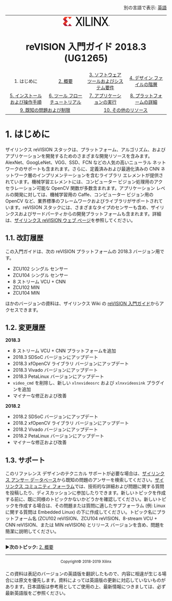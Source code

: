 ﻿<p align="right">
            別の言語で表示: <a href="../README.md">英語</a>          
</p>
<table style="width:100%">
  <tr>

<th width="100%" colspan="6"><img src="https://github.com/Xilinx/Image-Collateral/blob/main/xilinx-logo.png?raw=true" width="30%"/><h1>reVISION 入門ガイド 2018.3 (UG1265)</h1>
</th>

  </tr>
  <tr>
    <td width="17%" align="center">1. はじめに</td>
    <td width="16%" align="center"><a href="./Docs/overview.md">2. 概要</a></td>
    <td width="17%" align="center"><a href="./Docs/software-tools-system-requirements.md">3. ソフトウェア ツールおよびシステム要件</a></td>
    <td width="17%" align="center"><a href="./Docs/design-file-hierarchy.md">4. デザイン ファイルの階層</a></td>
</tr>
<tr>
    <td width="17%" align="center"><a href="./Docs/operating-instructions.md">5. インストールおよび操作手順</a></td>
    <td width="16%" align="center"><a href="./Docs/tool-flow-tutorials.md">6. ツール フロー チュートリアル</a></td>
    <td width="17%" align="center"><a href="./Docs/run-application.md">7. アプリケーションの実行</a></td>
    <td width="17%" align="center"><a href="./Docs/platform-details.md">8. プラットフォームの詳細</a></td>    
  </tr>
<tr>
    <td width="17%" align="center" colspan="2"><a href="./Docs/known-issues-limitations.md">9. 既知の問題および制限</a></td>
    <td width="16%" align="center" colspan="2"><a href="./Docs/additional-references.md">10. その他のリソース</a></td>
</tr>
</table>

# 1. はじめに
ザイリンクス reVISION スタックは、プラットフォーム、アルゴリズム、およびアプリケーションを開発するためのさまざまな開発リソースを含みます。AlexNet、GoogLeNet、VGG、SSD、FCN などの人気の高いニューラル ネットワークのサポートも含まれます。さらに、定義済みおよび最適化済みの CNN ネットワーク層のインプリメンテーションを含むライブラリ エレメントが提供されています。機械学習エレメントには、コンピューター ビジョン処理用のアクセラレーション可能な OpenCV 関数が多数含まれます。アプリケーション レベルの開発に対しては、機械学習用の Caffe、コンピューター ビジョン用の OpenCV など、業界標準のフレームワークおよびライブラリがサポートされています。reVISION スタックには、さまざまなタイプのセンサーも含め、ザイリンクスおよびサードパーティからの開発プラットフォームも含まれます。詳細は、[ザイリンクス reVISION ウェブ ページ](http://japan.Xilinx.com/reVISION)を参照してください。

## 1.1. 改訂履歴
この入門ガイドは、次の reVISION プラットフォームの 2018.3 バージョン用です。
- ZCU102 シングル センサー
- ZCU104 シングル センサー
- 8 ストリーム VCU + CNN
- ZCU102 MIN
- ZCU104 MIN

ほかのバージョンの資料は、ザイリンクス Wiki の [reVISION 入門ガイド](http://www.wiki.xilinx.com/reVISION%20Getting%20Started%20Guide)からアクセスできます。

## 1.2. 変更履歴

**2018.3**
* 8 ストリーム VCU + CNN プラットフォームを追加
* 2018.3 SDSoC バージョンにアップデート
* 2018.3 xfOpenCV ライブラリ バージョンにアップデート
* 2018.3 Vivado バージョンにアップデート
* 2018.3 PetaLinux バージョンにアップデート
* `video_cmd` を削除し、新しい `xlnxvideosrc` および `xlnxvideosink` プラグインを追加
* マイナーな修正および改善


**2018.2**
* 2018.2 SDSoC バージョンにアップデート
* 2018.2 xfOpenCV ライブラリ バージョンにアップデート
* 2018.2 Vivado バージョンにアップデート
* 2018.2 PetaLinux バージョンにアップデート
* マイナーな修正および改善



## 1.3. サポート

このリファレンス デザインのテクニカル サポートが必要な場合は、[ザイリンクス アンサー データベース](https://japan.xilinx.com/support.html)から既知の問題のアンサーを検索してください。[ザイリンクス コミュニティ フォーラム](https://forums.xilinx.com/)では、技術的な詳細および問題に関する質問を投稿したり、ディスカッションに参加したりできます。新しいトピックを作成する前に、既に同様のトピックかないかどうかを確認してください。新しいトピックを作成する場合は、その問題または質問に適したサブフォーラム (例: Linux に関する質問は Embedded Linux) の下に作成してください。トピック名にプラットフォーム名 (ZCU102 reVISION、ZCU104 reVISION、8-stream VCU + CNN reVISION、または MIN reVISION) とリリース バージョンを含め、問題を簡潔に説明してください。

<hr/>

:arrow_forward:**次のトピック:** [2. 概要](./Docs/overview.md)

<hr/>
<p align="center"><sup>Copyright&copy; 2018-2019 Xilinx</sup></p>

この資料は表記のバージョンの英語版を翻訳したもので、内容に相違が生じる場合には原文を優先します。資料によっては英語版の更新に対応していないものがあります。日本語版は参考用としてご使用の上、最新情報につきましては、必ず最新英語版をご参照ください。